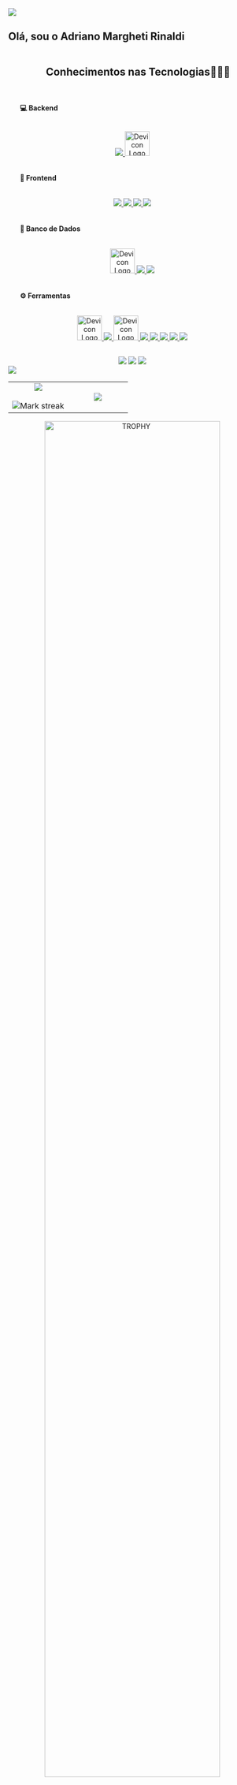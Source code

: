 
<link rel="stylesheet" type='text/css' href="https://cdn.jsdelivr.net/gh/devicons/devicon@latest/devicon.min.css" />

<img src="https://user-images.githubusercontent.com/73097560/115834477-dbab4500-a447-11eb-908a-139a6edaec5c.gif">

## Olá, sou o Adriano Margheti Rinaldi
<div id="user-content-toc">
  <ul align="center">
    <h2 style="display: inline-block">Conhecimentos nas Tecnologias👨🏻‍💻</h2>
  </ul>
</div>
<!--h1 without bottom border-->
<div id="user-content-toc">
  <ul align="left">
    <h4 style="display: inline-block">💻 Backend</h2>
  </ul>
</div>
<!--tech stack icons-->
<div>
<p align="center">
  <a title="JAVA" href="https://docs.oracle.com/en/java/javase/17/">
    <img src="https://skillicons.dev/icons?i=java&perline=14" />
  </a>
  <a title="PL/SQL" href="https://docs.oracle.com/en/database/oracle/oracle-database/19/lnpls/index.html">
<img src="https://cdn.jsdelivr.net/gh/devicons/devicon@latest/icons/sqldeveloper/sqldeveloper-original.svg"  alt="Devicon Logo" height="50"/>
  </a>
</p>
</div>
<!--h1 without bottom border-->
<div id="user-content-toc">
  <ul align="left">
    <h4 style="display: inline-block">🎨 Frontend</h2>
  </ul>
</div>
<!--tech stack icons-->
<p align="center">
  <a title="HTML5" href="https://developer.mozilla.org/en-US/docs/Glossary/HTML5">
    <img src="https://skillicons.dev/icons?i=html&perline=14" />
  </a>
    <a title="CSS3" href="https://www.w3schools.com/cssref/index.php">
    <img src="https://skillicons.dev/icons?i=css&perline=14" />
  </a>
    </a>
    <a title="Javascript" href="https://developer.mozilla.org/en-US/docs/Web/JavaScript">
    <img src="https://skillicons.dev/icons?i=js&perline=14" />
  </a>
    </a>
    <a title="REACT" href="https://react.dev/">
    <img src="https://skillicons.dev/icons?i=react&perline=14" />
  </a>
</p>
<!--h1 without bottom border-->
<div id="user-content-toc">
  <ul align="left">
    <h4 style="display: inline-block">🏦 Banco de Dados</h2>
  </ul>
</div>
<!--tech stack icons-->
<p align="center">
  </a>
  <a title="Oracle"  href="https://docs.oracle.com/en/database/oracle/oracle-database/19/lnpls/index.html">
<img src="https://cdn.jsdelivr.net/gh/devicons/devicon@latest/icons/oracle/oracle-original.svg"  alt="Devicon Logo" height="50" style="background-color: white"/>
  </a>
  <a title="PostgreSql" href="https://www.postgresql.org/docs/">
    <img src="https://skillicons.dev/icons?i=postgres&perline=14" />
  </a>
    <a title="MySQL" href="https://dev.mysql.com/doc/">
    <img src="https://skillicons.dev/icons?i=mysql&perline=14" />
  </a>
</p>
<!--h1 without bottom border-->
<div id="user-content-toc">
  <ul align="left">
    <h4 style="display: inline-block">⚙️ Ferramentas</h2>
  </ul>
</div>
<!--tech stack icons-->
<p align="center">
  <a title="SqlDeveloper" href="https://docs.oracle.com/cd/E12151_01/index.htm">
<img src="https://cdn.jsdelivr.net/gh/devicons/devicon@latest/icons/sqldeveloper/sqldeveloper-original.svg"  alt="Devicon Logo" height="50"/>
  </a>
    <a title="PgAdmin" href="https://www.pgadmin.org/docs/">
    <img src="https://skillicons.dev/icons?i=postgres&perline=14" />
  </a>
    <a title="Intellij" href="https://www.jetbrains.com/help/idea/getting-started.html">
<img src="https://cdn.jsdelivr.net/gh/devicons/devicon@latest/icons/intellij/intellij-original.svg"  alt="Devicon Logo" height="50"/>
  </a>
  <a title="Eclipse" href="https://www.eclipse.org/documentation/">
    <img src="https://skillicons.dev/icons?i=eclipse&perline=14" />
  </a>
    <a title="VSCode" href="https://code.visualstudio.com/docs">
    <img src="https://skillicons.dev/icons?i=vscode&perline=14" />
  </a>
    <a title="GitHub" href="https://github.com/">
    <img src="https://skillicons.dev/icons?i=github&perline=14" />
  </a>
  <a title="Git" href="https://git-scm.com/doc">
    <img src="https://skillicons.dev/icons?i=git&perline=14" />
  </a>
    <a title="Postman" href="https://learning.postman.com/docs/introduction/overview/">
    <img src="https://skillicons.dev/icons?i=postman&perline=14" />
  </a>
</p>

  ##
 
<div align="center"> 
  <a href="https://www.instagram.com/adriano_m_rinaldi/" target="_blank"><img src="https://img.shields.io/badge/-Instagram-%23E4405F?style=for-the-badge&logo=instagram&logoColor=white" target="_blank"></a>
  <a href = "mailto:adriano-rinaldi@hotmail.com"><img src="https://img.shields.io/badge/-Gmail-%23333?style=for-the-badge&logo=gmail&logoColor=white" target="_blank"></a>
  <a href="https://www.linkedin.com/in/adriano-rinaldi-dev/" target="_blank"><img src="https://img.shields.io/badge/-LinkedIn-%230077B5?style=for-the-badge&logo=linkedin&logoColor=white" target="_blank"></a> 
  
</div>

<img src="https://user-images.githubusercontent.com/73097560/115834477-dbab4500-a447-11eb-908a-139a6edaec5c.gif">


<p align="center">
  <!--- stats (start) -->
<table align="center">
<tr border="none">
<td width="50%" align="center">
  
  <img  align="center"  src="https://github-readme-stats.vercel.app/api?username=adrianorinaldi&theme=dark&show_icons=true&count_private=true" />
  <br></br>
  <img  title="🔥 Get streak stats for your profile at git.io/streak-stats" alt="Mark streak" src="https://github-readme-streak-stats.herokuapp.com/?user=adrianorinaldi&theme=dark&hide_border=false" /> 
</td>

<td width="50%" align="center">

  <img  align="center"  src="https://github-readme-stats.anuraghazra1.vercel.app/api/top-langs/?username=adrianorinaldi&theme=dark&hide_border=false&no-bg=true&no-frame=true&langs_count=10"/>
  
  </td>
</tr>
</table>
<div align=center>
  <a href="https://github.com/ryo-ma/github-profile-trophy" title="Go to Source">
      <img align="center" width=84% src="https://github-profile-trophy.vercel.app/?username=adrianorinaldi&theme=radical&row=1&column=7&margin-h=15&margin-w=5&no-bg=true" alt="TROPHY" />
    </a>
</div>
</p>        

<!--horizontal divider(gradiant)-->
<img src="https://user-images.githubusercontent.com/73097560/115834477-dbab4500-a447-11eb-908a-139a6edaec5c.gif">

Criado por  [Adriano Margheti Rinaldi](https://github.com/adrianorinaldi)
